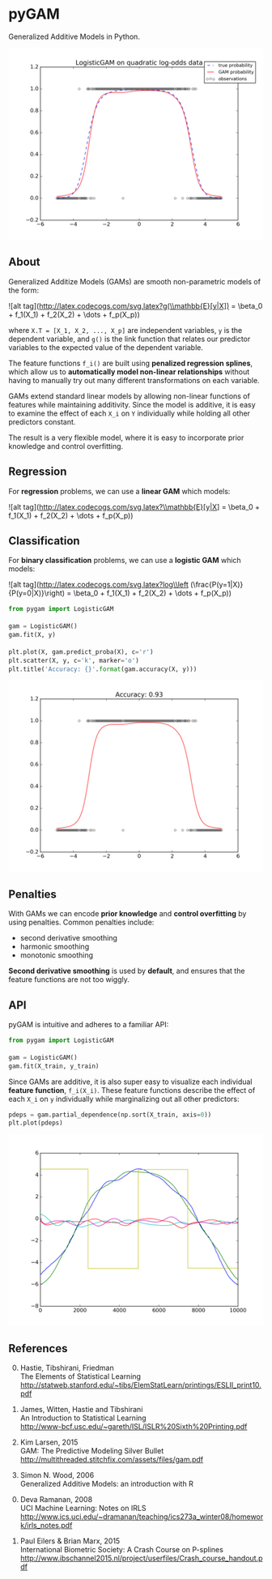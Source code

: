 # pyGAM
Generalized Additive Models in Python.

<img src=imgs/pygam_single.png>

## About
Generalized Additize Models (GAMs) are smooth non-parametric models of the form:

![alt tag](http://latex.codecogs.com/svg.latex?g(\\mathbb{E}[y|X]) = \\beta_0 + f_1(X_1) + f_2(X_2) + \\dots + f_p(X_p))

where `X.T = [X_1, X_2, ..., X_p]` are independent variables, `y` is the dependent variable, and `g()` is the link function that relates our predictor variables to the expected value of the dependent variable.

The feature functions `f_i()` are built using **penalized regression splines**, which allow us to **automatically model non-linear relationships** without having to manually try out many different transformations on each variable.

GAMs extend standard linear models by allowing non-linear functions of features while maintaining additivity. Since the model is additive, it is easy to examine the effect of each `X_i` on `Y` individually while holding all other predictors constant.

The result is a very flexible model, where it is easy to incorporate prior knowledge and control overfitting.


## Regression
For **regression** problems, we can use a **linear GAM** which models:

![alt tag](http://latex.codecogs.com/svg.latex?\\mathbb{E}[y|X] = \\beta_0 + f_1(X_1) + f_2(X_2) + \\dots + f_p(X_p))

## Classification
For **binary classification** problems, we can use a **logistic GAM** which models:

![alt tag](http://latex.codecogs.com/svg.latex?log\\left
(\\frac{P(y=1|X)}{P(y=0|X)}\\right) = \\beta_0 + f_1(X_1) + f_2(X_2) + \\dots + f_p(X_p))

```python
from pygam import LogisticGAM

gam = LogisticGAM()
gam.fit(X, y)

plt.plot(X, gam.predict_proba(X), c='r')
plt.scatter(X, y, c='k', marker='o')
plt.title('Accuracy: {}'.format(gam.accuracy(X, y)))
```
<img src=imgs/pygam_single_pred.png>

## Penalties
With GAMs we can encode **prior knowledge** and **control overfitting** by using penalties. Common penalties include:

- second derivative smoothing
- harmonic smoothing
- monotonic smoothing

**Second derivative smoothing** is used by **default**, and ensures that the feature functions are not too wiggly.

## API
pyGAM is intuitive and adheres to a familiar API:

```python
from pygam import LogisticGAM

gam = LogisticGAM()
gam.fit(X_train, y_train)
```

Since GAMs are additive, it is also super easy to visualize each individual **feature function**, `f_i(X_i)`. These feature functions describe the effect of each `X_i` on `y` individually while marginalizing out all other predictors:

```python
pdeps = gam.partial_dependence(np.sort(X_train, axis=0))
plt.plot(pdeps)
```
<img src=imgs/pygam_multi_pdep.png>

## References
0. Hastie, Tibshirani, Friedman  
The Elements of Statistical Learning  
http://statweb.stanford.edu/~tibs/ElemStatLearn/printings/ESLII_print10.pdf  

0. James, Witten, Hastie and Tibshirani  
An Introduction to Statistical Learning  
http://www-bcf.usc.edu/~gareth/ISL/ISLR%20Sixth%20Printing.pdf  

0. Kim Larsen, 2015  
GAM: The Predictive Modeling Silver Bullet  
http://multithreaded.stitchfix.com/assets/files/gam.pdf  

0. Simon N. Wood, 2006  
Generalized Additive Models: an introduction with R  
<!---
http://reseau-mexico.fr/sites/reseau-mexico.fr/files/igam.pdf
--->

0. Deva Ramanan, 2008  
UCI Machine Learning: Notes on IRLS  
http://www.ics.uci.edu/~dramanan/teaching/ics273a_winter08/homework/irls_notes.pdf  

0. Paul Eilers & Brian Marx, 2015  
International Biometric Society: A Crash Course on P-splines  
http://www.ibschannel2015.nl/project/userfiles/Crash_course_handout.pdf


<!---http://www.cs.princeton.edu/courses/archive/fall11/cos323/notes/cos323_f11_lecture09_svd.pdf--->

<!---http://www.stats.uwo.ca/faculty/braun/ss3859/notes/Chapter4/ch4.pdf--->

<!---http://www.stat.berkeley.edu/~census/mlesan.pdf--->
